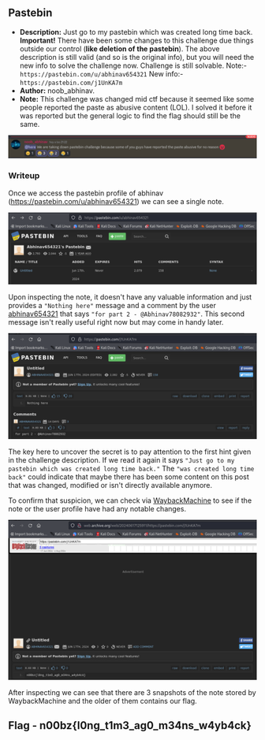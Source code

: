 ## Pastebin

* **Description:** 
	Just go to my pastebin which was created long time back. 
	**Important!** 
	There have been some changes to this challenge due things outside our control (**like deletion of the pastebin**). The above description is still valid (and so is the original info), but you will need the new info to solve the challenge now. Challenge is still solvable. 
	Note:- `https://pastebin.com/u/abhinav654321` 
	New info:- `https://pastebin.com/j1UnKA7m`
* **Author:** noob_abhinav.
* **Note:** This challenge was changed mid ctf because it seemed like some people reported the paste as abusive content (LOL). I solved it before it was reported but the general logic to find the flag should still be the same.

![Pasted Image](Pasted_image_20240804170238.png)
### Writeup

Once we access the pastebin profile of abhinav (https://pastebin.com/u/abhinav654321) we can see a single note.

![Pasted Image 2](Pasted_image_20240804171358.png)

Upon inspecting the note, it doesn't have any valuable information and just provides a `"Nothing here"` message and a comment by the user [abhinav654321](https://pastebin.com/u/abhinav654321) that says `"for part 2 - @Abhinav78082932"`. This second message isn't really useful right now but may come in handy later.

![Pasted Image 3](Pasted_image_20240804171552.png)

The key here to uncover the secret is to pay attention to the first hint given in the challenge description. If we read it again it says `"Just go to my pastebin which was created long time back."` The `"was created long time back"` could indicate that maybe there has been some content on this post that was changed, modified or isn't directly available anymore.

To confirm that suspicion, we can check via [WaybackMachine](http://web.archive.org/) to see if the note or the user profile have had any notable changes.

![Pasted Image 3](Pasted_image_20240804172331.png)

After inspecting we can see that there are 3 snapshots of the note stored by WaybackMachine and the older of them contains our flag.
## Flag - n00bz{l0ng_t1m3_ag0_m34ns_w4yb4ck}